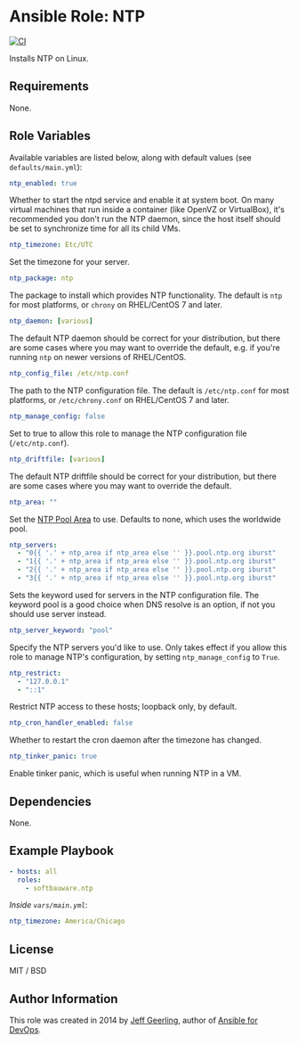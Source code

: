 # Ansible Role: NTP

[![CI](https://github.com/softbauware/ansible-role-ntp/workflows/playbook-run/badge.svg)](https://github.com/softbauware/ansible-role-ntp/actions/workflows/playbook-run.yml)

Installs NTP on Linux.

## Requirements

None.

## Role Variables

Available variables are listed below, along with default values (see `defaults/main.yml`):

```yaml
ntp_enabled: true
```

Whether to start the ntpd service and enable it at system boot. On many virtual machines that run inside a container (like OpenVZ or VirtualBox), it's recommended you don't run the NTP daemon, since the host itself should be set to synchronize time for all its child VMs.

```yaml
ntp_timezone: Etc/UTC
```

Set the timezone for your server.

```yaml
ntp_package: ntp
```

The package to install which provides NTP functionality. The default is `ntp` for most platforms, or `chrony` on RHEL/CentOS 7 and later.

```yaml
ntp_daemon: [various]
```

The default NTP daemon should be correct for your distribution, but there are some cases where you may want to override the default, e.g. if you're running `ntp` on newer versions of RHEL/CentOS.

```yaml
ntp_config_file: /etc/ntp.conf
```

The path to the NTP configuration file. The default is `/etc/ntp.conf` for most platforms, or `/etc/chrony.conf` on RHEL/CentOS 7 and later.

```yaml
ntp_manage_config: false
```

Set to true to allow this role to manage the NTP configuration file (`/etc/ntp.conf`).

```yaml
ntp_driftfile: [various]
```

The default NTP driftfile should be correct for your distribution, but there are some cases where you may want to override the default.

```yaml
ntp_area: ""
```

Set the [NTP Pool Area](http://support.ntp.org/bin/view/Servers/NTPPoolServers) to use. Defaults to none, which uses the worldwide pool.

```yaml
ntp_servers:
  - "0{{ '.' + ntp_area if ntp_area else '' }}.pool.ntp.org iburst"
  - "1{{ '.' + ntp_area if ntp_area else '' }}.pool.ntp.org iburst"
  - "2{{ '.' + ntp_area if ntp_area else '' }}.pool.ntp.org iburst"
  - "3{{ '.' + ntp_area if ntp_area else '' }}.pool.ntp.org iburst"
```

Sets the keyword used for servers in the NTP configuration file. The keyword pool is a good choice when DNS resolve is an option, if not you should use server instead.

```yaml
ntp_server_keyword: "pool"
```

Specify the NTP servers you'd like to use. Only takes effect if you allow this role to manage NTP's configuration, by setting `ntp_manage_config` to `True`.

```yaml
ntp_restrict:
  - "127.0.0.1"
  - "::1"
```

Restrict NTP access to these hosts; loopback only, by default.

```yaml
ntp_cron_handler_enabled: false
```

Whether to restart the cron daemon after the timezone has changed.

```yaml
ntp_tinker_panic: true
```

Enable tinker panic, which is useful when running NTP in a VM.

## Dependencies

None.

## Example Playbook

```yaml
- hosts: all
  roles:
    - softbauware.ntp
```

_Inside `vars/main.yml`_:

```yaml
ntp_timezone: America/Chicago
```

## License

MIT / BSD

## Author Information

This role was created in 2014 by [Jeff Geerling](https://www.jeffgeerling.com/), author of [Ansible for DevOps](https://www.ansiblefordevops.com/).
